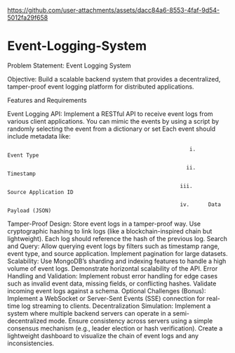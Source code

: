 ﻿https://github.com/user-attachments/assets/dacc84a6-8553-4faf-9d54-5012fa29f658


# Event-Logging-System
Problem Statement: Event Logging System

 

Objective: Build a scalable backend system that provides a decentralized, tamper-proof event logging platform for distributed applications.

Features and Requirements

Event Logging API:
Implement a RESTful API to receive event logs from various client applications. You can mimic the events by using a script by randomly selecting the event from a dictionary or set
Each event should include metadata like:

                                                              i.      Event Type

                                                             ii.      Timestamp

                                                           iii.      Source Application ID

                                                           iv.      Data Payload (JSON)

Tamper-Proof Design:
Store event logs in a tamper-proof way.
Use cryptographic hashing to link logs (like a blockchain-inspired chain but lightweight).
Each log should reference the hash of the previous log.
Search and Query:
Allow querying event logs by filters such as timestamp range, event type, and source application.
Implement pagination for large datasets.
Scalability:
Use MongoDB’s sharding and indexing features to handle a high volume of event logs.
Demonstrate horizontal scalability of the API.
Error Handling and Validation:
Implement robust error handling for edge cases such as invalid event data, missing fields, or conflicting hashes.
Validate incoming event logs against a schema.
Optional Challenges (Bonus):
Implement a WebSocket or Server-Sent Events (SSE) connection for real-time log streaming to clients.
Decentralization Simulation:
Implement a system where multiple backend servers can operate in a semi-decentralized mode.
Ensure consistency across servers using a simple consensus mechanism (e.g., leader election or hash verification).
Create a lightweight dashboard to visualize the chain of event logs and any inconsistencies.
 
